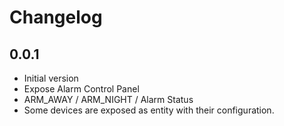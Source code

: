 # Changelog

## 0.0.1

- Initial version
- Expose Alarm Control Panel
- ARM_AWAY / ARM_NIGHT / Alarm Status
- Some devices are exposed as entity with their configuration.
